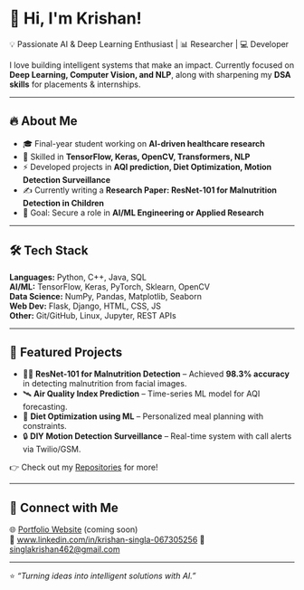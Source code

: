 # 👋 Hi, I'm Krishan!  

💡 Passionate AI & Deep Learning Enthusiast | 📊 Researcher | 💻 Developer  

I love building intelligent systems that make an impact. Currently focused on **Deep Learning, Computer Vision, and NLP**, along with sharpening my **DSA skills** for placements & internships.  

---

## 🔥 About Me
- 🎓 Final-year student working on **AI-driven healthcare research**  
- 🧠 Skilled in **TensorFlow, Keras, OpenCV, Transformers, NLP**  
- ⚡ Developed projects in **AQI prediction, Diet Optimization, Motion Detection Surveillance**  
- ✍️ Currently writing a **Research Paper: ResNet-101 for Malnutrition Detection in Children**  
- 🎯 Goal: Secure a role in **AI/ML Engineering or Applied Research**  

---

## 🛠️ Tech Stack
**Languages:** Python, C++, Java, SQL  
**AI/ML:** TensorFlow, Keras, PyTorch, Sklearn, OpenCV  
**Data Science:** NumPy, Pandas, Matplotlib, Seaborn  
**Web Dev:** Flask, Django, HTML, CSS, JS  
**Other:** Git/GitHub, Linux, Jupyter, REST APIs  

---

## 📌 Featured Projects
- 🧑‍⚕️ **ResNet-101 for Malnutrition Detection** – Achieved **98.3% accuracy** in detecting malnutrition from facial images.  
- 🛰️ **Air Quality Index Prediction** – Time-series ML model for AQI forecasting.  
- 🥗 **Diet Optimization using ML** – Personalized meal planning with constraints.  
- 🔒 **DIY Motion Detection Surveillance** – Real-time system with call alerts via Twilio/GSM.  

👉 Check out my [Repositories](https://github.com/SinglaKrishan?tab=repositories) for more!  

---

## 🤝 Connect with Me
🌐 [Portfolio Website](#) (coming soon)  
💼 www.linkedin.com/in/krishan-singla-067305256 
📧 singlakrishan462@gmail.com  

---

⭐ *“Turning ideas into intelligent solutions with AI.”*  
